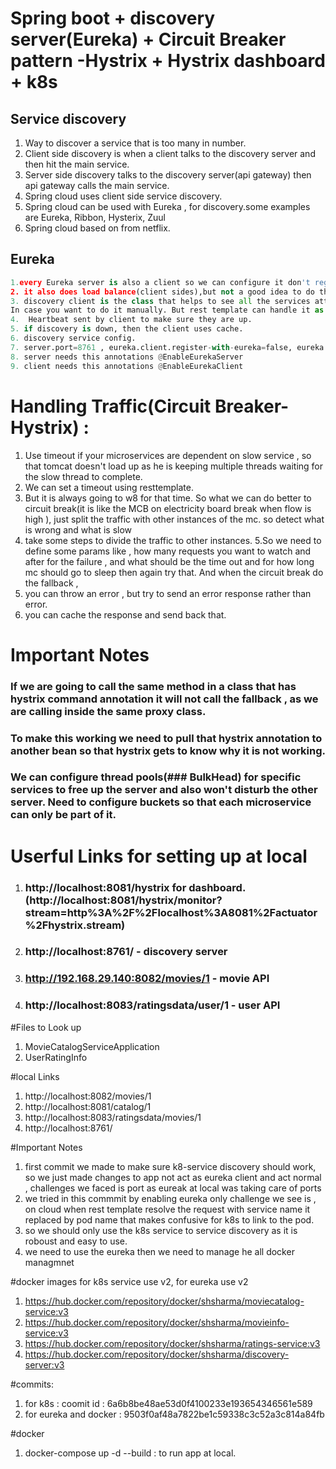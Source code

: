 # Spring  boot + discovery server(Eureka) + Circuit Breaker pattern -Hystrix + Hystrix dashboard + k8s

## Service discovery 
1. Way to discover a service that is too many in number. 
2. Client side discovery is when a client talks to the discovery server and then hit the main service. 
3. Server side discovery talks to the discovery server(api gateway) then api gateway calls the main service. 
4. Spring cloud uses client side service discovery. 
5. Spring cloud can be used with Eureka , for discovery.some examples are Eureka, Ribbon, Hysterix, Zuul
6. Spring cloud based on from netflix. 

## Eureka 
```python 
1.every Eureka server is also a client so we can configure it don't regeier yourself.
2. it also does load balance(client sides),but not a good idea to do the client side load balance. 
3. discovery client is the class that helps to see all the services attached to one title and get the list of services. 
In case you want to do it manually. But rest template can handle it as abstraction so lets omit it.
4.  Heartbeat sent by client to make sure they are up.
5. if discovery is down, then the client uses cache.
6. discovery service config.
7. server.port=8761 , eureka.client.register-with-eureka=false, eureka.client.fetch-registry=false
8. server needs this annotations @EnableEurekaServer
9. client needs this annotations @EnableEurekaClient
```

# Handling Traffic(Circuit Breaker-Hystrix) :
1. Use timeout if your microservices are dependent on slow service , so that tomcat doesn't load up as he is keeping multiple threads waiting for the slow thread to complete.
2. We can set a timeout using resttemplate.
3. But it is always going to w8 for that time. So what we can do better to circuit break(it is like the MCB on electricity board break when flow is high ), just split the traffic with other instances of the mc.
so detect what is wrong and what is slow
4. take some steps to divide the traffic to other instances. 
5.So we need to define some params like , how many requests you want to watch and after for the failure , and what should be the time out and for how long mc should go to sleep then again try that.
And when the circuit break do the fallback ,
6. you can throw an error , but try to send an error response rather than error.
7. you can cache the response and send back that.

# Important Notes
### If we are going to call the same method in a class that has hystrix command annotation it will not call the fallback , as we are calling inside the same proxy class.
### To make this working we need to pull that hystrix annotation to another bean so that hystrix gets to know why it is not working.
### We can configure thread pools(### BulkHead) for specific services to free up the server and also won't disturb the other server. Need to configure buckets so that each microservice can only be part of it.

# Userful Links for setting up at local 
1. ### http://localhost:8081/hystrix for dashboard. (http://localhost:8081/hystrix/monitor?stream=http%3A%2F%2Flocalhost%3A8081%2Factuator%2Fhystrix.stream)
2. ### http://localhost:8761/ - discovery server
3. ### http://192.168.29.140:8082/movies/1  - movie API
4. ### http://localhost:8083/ratingsdata/user/1  - user API

#Files to Look up
1. MovieCatalogServiceApplication
2. UserRatingInfo

#local Links
1. http://localhost:8082/movies/1
2. http://localhost:8081/catalog/1
3. http://localhost:8083/ratingsdata/movies/1
4. http://localhost:8761/

#Important Notes
1. first commit we made to make sure k8-service discovery should work, so we just made changes to app not act as eureka client and act normal , challenges we faced is port as eureak at local was taking care of ports
2. we tried in this commmit by enabling eureka only challenge we see is , on cloud when rest template resolve the request with service name it replaced by pod name that makes confusive for k8s to link to the pod.
3. so we should only use the k8s service to service discovery as it is roboust and easy to use.
4. we need to use the eureka then we need to manage he all docker managmnet 

#docker images for k8s service use v2, for eureka use v2
1.  https://hub.docker.com/repository/docker/shsharma/moviecatalog-service:v3 
2. https://hub.docker.com/repository/docker/shsharma/movieinfo-service:v3
3. https://hub.docker.com/repository/docker/shsharma/ratings-service:v3
4. https://hub.docker.com/repository/docker/shsharma/discovery-server:v3 

#commits:
1. for k8s  : coomit id  : 6a6b8be48ae53d0f4100233e193654346561e589 
2. for eureka and docker  : 9503f0af48a7822be1c59338c3c52a3c814a84fb

#docker
1. docker-compose up -d --build : to run app at local.
